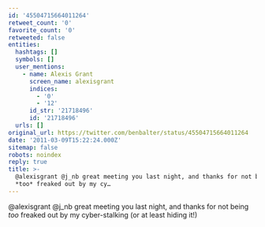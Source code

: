 ```yaml
---
id: '45504715664011264'
retweet_count: '0'
favorite_count: '0'
retweeted: false
entities:
  hashtags: []
  symbols: []
  user_mentions:
    - name: Alexis Grant
      screen_name: alexisgrant
      indices:
        - '0'
        - '12'
      id_str: '21718496'
      id: '21718496'
  urls: []
original_url: https://twitter.com/benbalter/status/45504715664011264
date: '2011-03-09T15:22:24.000Z'
sitemap: false
robots: noindex
reply: true
title: >-
  @alexisgrant @j_nb great meeting you last night, and thanks for not being
  *too* freaked out by my cy…
---
```


@alexisgrant @j_nb great meeting you last night, and thanks for not being *too* freaked out by my cyber-stalking (or at least hiding it!)
